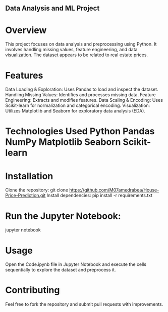 
## Data Analysis and ML Project

# Overview
This project focuses on data analysis and preprocessing using Python. It involves handling missing values, feature engineering, and data visualization. The dataset appears to be related to real estate prices.

# Features
Data Loading & Exploration: Uses Pandas to load and inspect the dataset. Handling Missing Values: Identifies and processes missing data. Feature Engineering: Extracts and modifies features. Data Scaling & Encoding: Uses Scikit-learn for normalization and categorical encoding. Visualization: Utilizes Matplotlib and Seaborn for exploratory data analysis (EDA).

# Technologies Used Python Pandas NumPy Matplotlib Seaborn Scikit-learn

# Installation
Clone the repository: git clone https://github.com/M07amedrabea/House-Price-Prediction.git Install dependencies: pip install -r requirements.txt

# Run the Jupyter Notebook:
jupyter notebook

# Usage
Open the Code.ipynb file in Jupyter Notebook and execute the cells sequentially to explore the dataset and preprocess it.

# Contributing
Feel free to fork the repository and submit pull requests with improvements.










